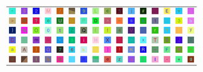 <table>
<tr>
<td><img src="22.gif"></td>
<td><img src="24.gif"></td>
<td><img src="32.gif"></td>
<td><img src="4D.gif"></td>
<td><img src="2F.gif"></td>
<td><img src="gr2.gif"></td>
<td><img src="39.gif"></td>
<td><img src="4C.gif"></td>
<td><img src="63.gif"></td>
<td><img src="35.gif"></td>
<td><img src="6A.gif"></td>
<td><img src="23.gif"></td>
<td><img src="2E.gif"></td>
<td><img src="45.gif"></td>
<td><img src="76.gif"></td>
<td><img src="7B.gif"></td>
</tr>
<tr>
<td><img src="3E.gif"></td>
<td><img src="40.gif"></td>
<td><img src="3F.gif"></td>
<td><img src="6F.gif"></td>
<td><img src="55.gif"></td>
<td><img src="4E.gif"></td>
<td><img src="50.gif"></td>
<td><img src="44.gif"></td>
<td><img src="5E.gif"></td>
<td><img src="3D.gif"></td>
<td><img src="73.gif"></td>
<td><img src="26.gif"></td>
<td><img src="31.gif"></td>
<td><img src="77.gif"></td>
<td><img src="33.gif"></td>
<td><img src="62.gif"></td>
</tr>
<tr>
<td><img src="29.gif"></td>
<td><img src="25.gif"></td>
<td><img src="4F.gif"></td>
<td><img src="30.gif"></td>
<td><img src="74.gif"></td>
<td><img src="5A.gif"></td>
<td><img src="51.gif"></td>
<td><img src="28.gif"></td>
<td><img src="66.gif"></td>
<td><img src="34.gif"></td>
<td><img src="56.gif"></td>
<td><img src="3C.gif"></td>
<td><img src="72.gif"></td>
<td><img src="59.gif"></td>
<td><img src="7C.gif"></td>
<td><img src="79.gif"></td>
</tr>
<tr>
<td><img src="43.gif"></td>
<td><img src="27.gif"></td>
<td><img src="6D.gif"></td>
<td><img src="57.gif"></td>
<td><img src="2C.gif"></td>
<td><img src="38.gif"></td>
<td><img src="69.gif"></td>
<td><img src="48.gif"></td>
<td><img src="58.gif"></td>
<td><img src="3A.gif"></td>
<td><img src="60.gif"></td>
<td><img src="78.gif"></td>
<td><img src="54.gif"></td>
<td><img src="53.gif"></td>
<td><img src="4A.gif"></td>
<td><img src="3B.gif"></td>
</tr>
<tr>
<td><img src="61.gif"></td>
<td><img src="41.gif"></td>
<td><img src="7D.gif"></td>
<td><img src="47.gif"></td>
<td><img src="37.gif"></td>
<td><img src="36.gif"></td>
<td><img src="6B.gif"></td>
<td><img src="5F.gif"></td>
<td><img src="5D.gif"></td>
<td><img src="21.gif"></td>
<td><img src="4B.gif"></td>
<td><img src="52.gif"></td>
<td><img src="7E.gif"></td>
<td><img src="46.gif"></td>
<td><img src="71.gif"></td>
<td><img src="6E.gif"></td>
</tr>
<tr>
<td><img src="75.gif"></td>
<td><img src="gr3.gif"></td>
<td><img src="6C.gif"></td>
<td><img src="68.gif"></td>
<td><img src="42.gif"></td>
<td><img src="2A.gif"></td>
<td><img src="70.gif"></td>
<td><img src="gr1.gif"></td>
<td><img src="65.gif"></td>
<td><img src="7A.gif"></td>
<td><img src="64.gif"></td>
<td><img src="5B.gif"></td>
<td><img src="49.gif"></td>
<td><img src="2D.gif"></td>
<td><img src="2B.gif"></td>
<td><img src="67.gif"></td>
</tr>
</table>

